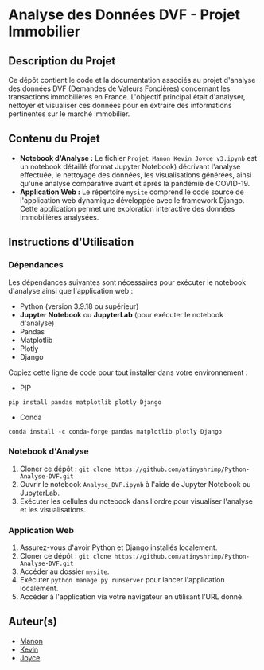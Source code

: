 # Analyse des Données DVF - Projet Immobilier

## Description du Projet

Ce dépôt contient le code et la documentation associés au projet d'analyse des données DVF (Demandes de Valeurs Foncières) concernant les transactions immobilières en France. L'objectif principal était d'analyser, nettoyer et visualiser ces données pour en extraire des informations pertinentes sur le marché immobilier.

## Contenu du Projet

- **Notebook d'Analyse :** Le fichier `Projet_Manon_Kevin_Joyce_v3.ipynb` est un notebook détaillé (format Jupyter Notebook) décrivant l'analyse effectuée, le nettoyage des données, les visualisations générées, ainsi qu'une analyse comparative avant et après la pandémie de COVID-19.
- **Application Web :** Le répertoire `mysite` comprend le code source de l'application web dynamique développée avec le framework Django. Cette application permet une exploration interactive des données immobilières analysées.

## Instructions d'Utilisation

### Dépendances

Les dépendances suivantes sont nécessaires pour exécuter le notebook d'analyse ainsi que l'application web :

- Python (version 3.9.18 ou supérieur)
- **Jupyter Notebook** ou **JupyterLab** (pour exécuter le notebook d'analyse)
- Pandas 
- Matplotlib
- Plotly
- Django

Copiez cette ligne de code pour tout installer dans votre environnement :
* PIP
```
pip install pandas matplotlib plotly Django
```
* Conda
```
conda install -c conda-forge pandas matplotlib plotly Django
```

### Notebook d'Analyse
1. Cloner ce dépôt : `git clone https://github.com/atinyshrimp/Python-Analyse-DVF.git`
2. Ouvrir le notebook `Analyse_DVF.ipynb` à l'aide de Jupyter Notebook ou JupyterLab.
3. Exécuter les cellules du notebook dans l'ordre pour visualiser l'analyse et les visualisations.

### Application Web
1. Assurez-vous d'avoir Python et Django installés localement.
2. Cloner ce dépôt : `git clone https://github.com/atinyshrimp/Python-Analyse-DVF.git`
3. Accéder au dossier `mysite`.
4. Exécuter `python manage.py runserver` pour lancer l'application localement.
5. Accéder à l'application via votre navigateur en utilisant l'URL donné.

## Auteur(s)

- [Manon](https://www.linkedin.com/in/manon-goffinet/)
- [Kevin](https://www.linkedin.com/in/kevin-hermand/)
- [Joyce](https://github.com/atinyshrimp)
